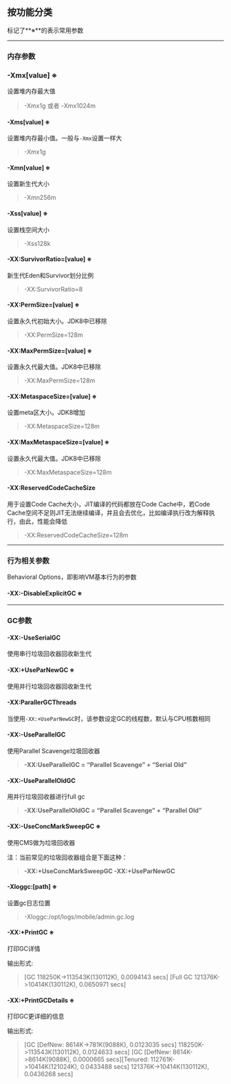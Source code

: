 ## 按功能分类

标记了**※**的表示常用参数

------

### 内存参数

### -Xmx[value] ※

设置堆内存最大值

> -Xmx1g
> 或者
> -Xmx1024m

#### -Xms[value] ※

设置堆内存最小值。一般与`-Xmx`设置一样大

> -Xmx1g

#### -Xmn[value] ※

设置新生代大小

> -Xmn256m

#### -Xss[value] ※

设置栈空间大小

> -Xss128k

#### -XX:SurvivorRatio=[value] ※

新生代Eden和Survivor划分比例

> -XX:SurvivorRatio=8

#### -XX:PermSize=[value] ※

设置永久代初始大小。JDK8中已移除

> -XX:PermSize=128m

#### -XX:MaxPermSize=[value] ※

设置永久代最大值。JDK8中已移除

> -XX:MaxPermSize=128m

#### -XX:MetaspaceSize=[value] ※

设置meta区大小。JDK8增加

> -XX:MetaspaceSize=128m

#### -XX:MaxMetaspaceSize=[value] ※

设置永久代最大值。JDK8中已移除

> -XX:MaxMetaspaceSize=128m

#### -XX:ReservedCodeCacheSize

用于设置Code Cache大小，JIT编译的代码都放在Code Cache中，若Code Cache空间不足则JIT无法继续编译，并且会去优化，比如编译执行改为解释执行，由此，性能会降低

> -XX:ReservedCodeCacheSize=128m

------

### 行为相关参数

Behavioral Options，即影响VM基本行为的参数

#### -XX:-DisableExplicitGC ※

------

### GC参数

#### -XX:-UseSerialGC

使用串行垃圾回收器回收新生代

#### -XX:+UseParNewGC ※

使用并行垃圾回收器回收新生代

#### -XX:ParallerGCThreads

当使用`-XX:+UseParNewGC`时，该参数设定GC的线程数，默认与CPU核数相同

#### -XX:-UseParallelGC

使用Parallel Scavenge垃圾回收器

> **-XX:UseParallelGC = “Parallel Scavenge” + “Serial Old”**

#### -XX:-UseParallelOldGC

用并行垃圾回收器进行full gc

> **-XX:UseParallelOldGC = “Parallel Scavenge” + “Parallel Old”**

#### -XX:-UseConcMarkSweepGC ※

使用CMS做为垃圾回收器

注：当前常见的垃圾回收器组合是下面这种：

> **-XX:+UseConcMarkSweepGC -XX:+UseParNewGC**

#### -Xloggc:[path] ※

设置gc日志位置

> -Xloggc:/opt/logs/mobile/admin.gc.log

#### -XX:+PrintGC ※

打印GC详情

输出形式:

> [GC 118250K->113543K(130112K), 0.0094143 secs]
> [Full GC 121376K->10414K(130112K), 0.0650971 secs]

#### -XX:+PrintGCDetails ※

打印GC更详细的信息

输出形式:

> [GC [DefNew: 8614K->781K(9088K), 0.0123035 secs] 118250K->113543K(130112K), 0.0124633 secs]
> [GC [DefNew: 8614K->8614K(9088K), 0.0000665 secs][Tenured: 112761K->10414K(121024K), 0.0433488 secs] 121376K->10414K(130112K), 0.0436268 secs]
